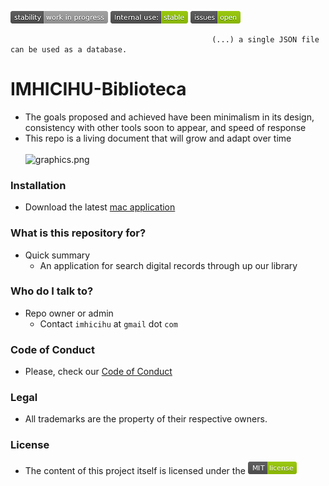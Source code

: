 ![stability-workinprogress](images/stability-work_in_progress.png)
![internaluse-green](images/internal_use_Stable.png)
![issues-open](images/issues_open.png)

                                                 (...) a single JSON file can be used as a database.
# IMHICIHU-Biblioteca

* The goals proposed and achieved have been minimalism in its design, consistency with other tools soon to appear, and speed of response
* This repo is a living document that will grow and adapt over time
<BR></BR>
![graphics.png](images/2023-09-11.gif)

### Installation
* Download the latest [mac application](dist/mac/IMHICIHU%20-%20Biblioteca-darwin-x64/IMHICIHU%20-%20Biblioteca.app.zip)

### What is this repository for?
* Quick summary
    - An application for search digital records through up our library
### Who do I talk to? ###
* Repo owner or admin
    - Contact `imhicihu` at `gmail` dot `com`

### Code of Conduct
* Please, check our [Code of Conduct](code_of_conduct.md)

### Legal ###
* All trademarks are the property of their respective owners.

### License ###
* The content of this project itself is licensed under the ![MIT Licence](images/2049852260-MIT-license-green.png)
